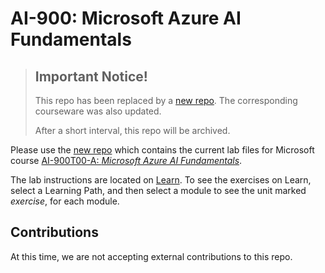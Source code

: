 # AI-900: Microsoft Azure AI Fundamentals

> ## Important Notice!
>
> This repo has been replaced by a [new repo](https://github.com/microsoftlearning/ai-900-aifundamentals). The corresponding courseware was also updated. 
>
> After a short interval, this repo will be archived.

Please use the [new repo](https://github.com/microsoftlearning/ai-900-aifundamentals) which contains the current lab files for Microsoft course [AI-900T00-A: *Microsoft Azure AI Fundamentals*](https://docs.microsoft.com/learn/certifications/courses/ai-900t00).

The lab instructions are located on [Learn](https://docs.microsoft.com/learn/certifications/exams/ai-900). To see the exercises on Learn, select a Learning Path, and then select a module to see the unit marked *exercise*, for each module. 

## Contributions

At this time, we are not accepting external contributions to this repo. 